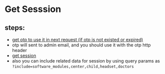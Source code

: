 # Get Sesssion

## steps:

- [get otp to use it in next request (if otp is not existed or expired)](https://documenter.getpostman.com/view/12318086/2sA3Bt3pg1#7efa3ce6-4e19-4748-ae9f-af03d4e78d74)
- otp will sent to admin email, and you should use it with the otp http header
- [get session](https://documenter.getpostman.com/view/12318086/2sA3Bt3pg1#2f287d3c-8fc2-47e6-884c-1c0e981203b5)
- also you can include related data for session by using query params as `?include=software_modules,center,child,headset,doctors`
